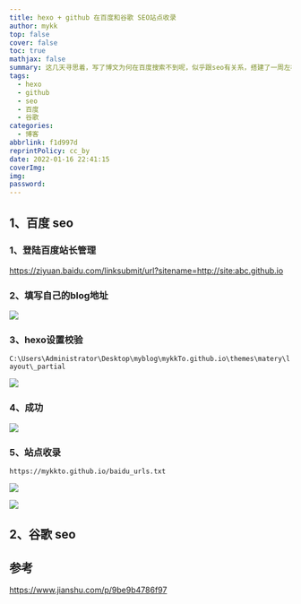 ```yaml
---
title: hexo + github 在百度和谷歌 SEO站点收录
author: mykk
top: false
cover: false
toc: true
mathjax: false
summary: 这几天寻思着，写了博文为何在百度搜索不到呢，似乎跟seo有关系，搭建了一周左右了，发现还没在百度进行收录，所以研究了下，潦草写下，有空优化
tags:
  - hexo
  - github
  - seo
  - 百度
  - 谷歌
categories:
  - 博客
abbrlink: f1d997d
reprintPolicy: cc_by
date: 2022-01-16 22:41:15
coverImg:
img:
password:
---
```






## 1、百度 seo

### 1、登陆百度站长管理

https://ziyuan.baidu.com/linksubmit/url?sitename=http://site:abc.github.io



### 2、填写自己的blog地址

![](https://v1.mykkto.cn/image/blog/2022/springcloud/20220116214312.png)





### 3、hexo设置校验

`C:\Users\Administrator\Desktop\myblog\mykkTo.github.io\themes\matery\layout\_partial`



![](https://v1.mykkto.cn/image/blog/2022/springcloud/20220116215507.png)



### 4、成功

![](https://v1.mykkto.cn/image/blog/2022/springcloud/20220116214527.png)



### 5、站点收录

`https://mykkto.github.io/baidu_urls.txt`

![](https://v1.mykkto.cn/image/blog/2022/springcloud/20220116215941.png)



![](https://v1.mykkto.cn/image/blog/2022/springcloud/20220116220224.png)

## 2、谷歌 seo





## 参考

https://www.jianshu.com/p/9be9b4786f97